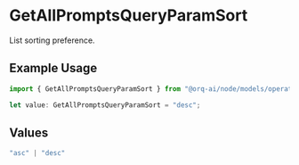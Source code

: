 # GetAllPromptsQueryParamSort

List sorting preference.

## Example Usage

```typescript
import { GetAllPromptsQueryParamSort } from "@orq-ai/node/models/operations";

let value: GetAllPromptsQueryParamSort = "desc";
```

## Values

```typescript
"asc" | "desc"
```